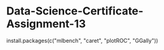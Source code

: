 # Data-Science-Certificate-Assignment-13

install.packages(c("mlbench", "caret", "plotROC", "GGally"))